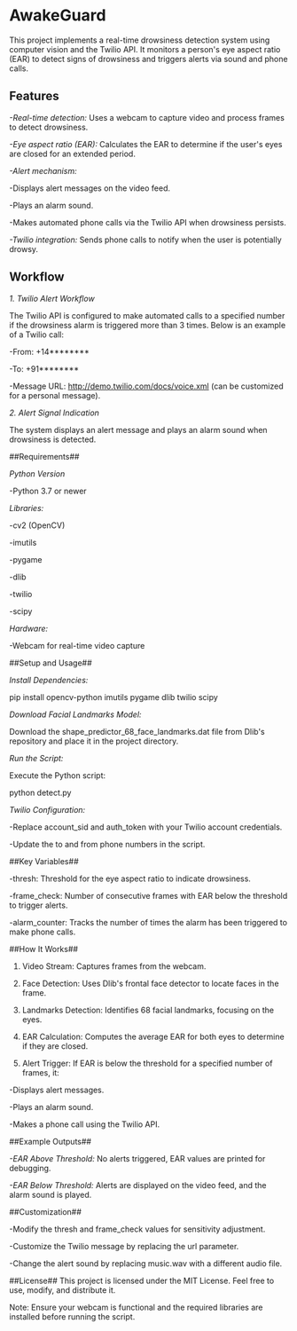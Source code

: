 # AwakeGuard #

This project implements a real-time drowsiness detection system using computer vision and the Twilio API. It monitors a person's eye aspect ratio (EAR) to detect signs of drowsiness and triggers alerts via sound and phone calls.

## Features ##

*-Real-time detection:* Uses a webcam to capture video and process frames to detect drowsiness.

*-Eye aspect ratio (EAR):* Calculates the EAR to determine if the user's eyes are closed for an extended period.

*-Alert mechanism:*

  -Displays alert messages on the video feed.

  -Plays an alarm sound.

  -Makes automated phone calls via the Twilio API when drowsiness persists.

*-Twilio integration:* Sends phone calls to notify when the user is potentially drowsy.

## Workflow ##

*1. Twilio Alert Workflow*

The Twilio API is configured to make automated calls to a specified number if the drowsiness alarm is triggered more than 3 times. Below is an example of a Twilio call:

  -From: +14********

  -To: +91********

  -Message URL: http://demo.twilio.com/docs/voice.xml (can be customized for a personal message).


*2. Alert Signal Indication*

The system displays an alert message and plays an alarm sound when drowsiness is detected.


##Requirements##

*Python Version*

  -Python 3.7 or newer

*Libraries:*

  -cv2 (OpenCV)

  -imutils

  -pygame

  -dlib

  -twilio

  -scipy

*Hardware:*

  -Webcam for real-time video capture

##Setup and Usage##

*Install Dependencies:*

pip install opencv-python imutils pygame dlib twilio scipy

*Download Facial Landmarks Model:*

Download the shape_predictor_68_face_landmarks.dat file from Dlib's repository and place it in the project directory.

*Run the Script:*

Execute the Python script:

python detect.py

*Twilio Configuration:*

  -Replace account_sid and auth_token with your Twilio account credentials.

  -Update the to and from phone numbers in the script.

##Key Variables##

  -thresh: Threshold for the eye aspect ratio to indicate drowsiness.

  -frame_check: Number of consecutive frames with EAR below the threshold to trigger alerts.

  -alarm_counter: Tracks the number of times the alarm has been triggered to make phone calls.

##How It Works##

1. Video Stream: Captures frames from the webcam.

2. Face Detection: Uses Dlib's frontal face detector to locate faces in the frame.

3. Landmarks Detection: Identifies 68 facial landmarks, focusing on the eyes.

4. EAR Calculation: Computes the average EAR for both eyes to determine if they are closed.

5. Alert Trigger: If EAR is below the threshold for a specified number of frames, it:

  -Displays alert messages.

  -Plays an alarm sound.

  -Makes a phone call using the Twilio API.

##Example Outputs##

*-EAR Above Threshold:* No alerts triggered, EAR values are printed for debugging.

*-EAR Below Threshold:* Alerts are displayed on the video feed, and the alarm sound is played.

##Customization##

  -Modify the thresh and frame_check values for sensitivity adjustment.

  -Customize the Twilio message by replacing the url parameter.

  -Change the alert sound by replacing music.wav with a different audio file.


##License##
This project is licensed under the MIT License. Feel free to use, modify, and distribute it.

Note: Ensure your webcam is functional and the required libraries are installed before running the script.


